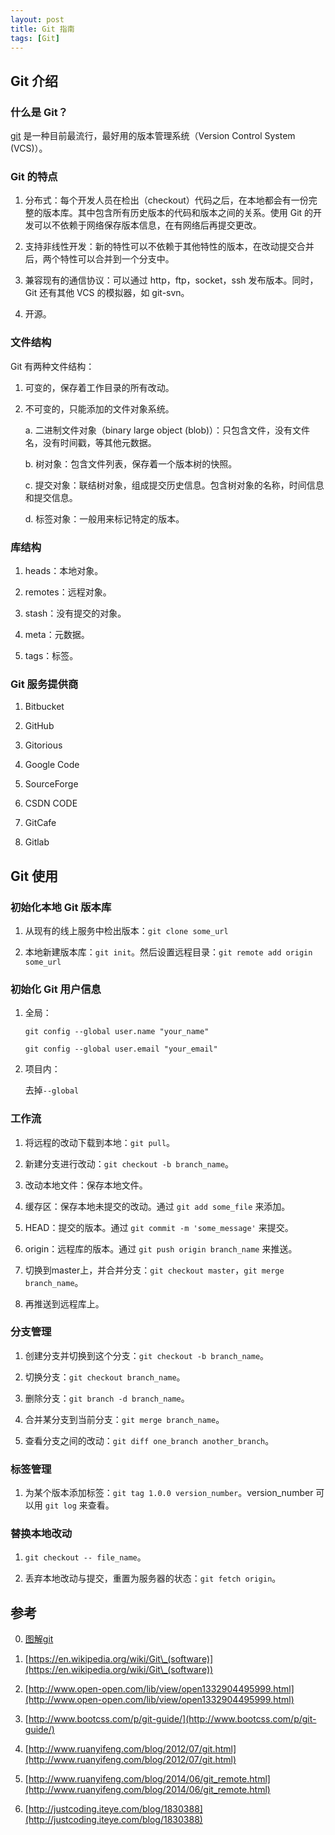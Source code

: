 ```yaml
---
layout: post
title: Git 指南
tags: [Git]
---
```


## Git 介绍

### 什么是 Git？

[git](http://www.git-scm.com/) 是一种目前最流行，最好用的版本管理系统（Version Control System (VCS)）。

### Git 的特点

1. 分布式：每个开发人员在检出（checkout）代码之后，在本地都会有一份完整的版本库。其中包含所有历史版本的代码和版本之间的关系。使用 Git 的开发可以不依赖于网络保存版本信息，在有网络后再提交更改。

2. 支持非线性开发：新的特性可以不依赖于其他特性的版本，在改动提交合并后，两个特性可以合并到一个分支中。

3. 兼容现有的通信协议：可以通过 http，ftp，socket，ssh 发布版本。同时，Git 还有其他 VCS 的模拟器，如 git-svn。

4. 开源。

### 文件结构

Git 有两种文件结构：

1. 可变的，保存着工作目录的所有改动。

2. 不可变的，只能添加的文件对象系统。

    a. 二进制文件对象（binary large object (blob)）：只包含文件，没有文件名，没有时间戳，等其他元数据。

    b. 树对象：包含文件列表，保存着一个版本树的快照。

    c. 提交对象：联结树对象，组成提交历史信息。包含树对象的名称，时间信息和提交信息。

    d. 标签对象：一般用来标记特定的版本。

### 库结构

1. heads：本地对象。

2. remotes：远程对象。

3. stash：没有提交的对象。

4. meta：元数据。

5. tags：标签。

### Git 服务提供商

1. Bitbucket

2. GitHub

3. Gitorious

4. Google Code

5. SourceForge

6. CSDN CODE

7. GitCafe

8. Gitlab

## Git 使用

### 初始化本地 Git 版本库

1. 从现有的线上服务中检出版本：`git clone some_url`

2. 本地新建版本库：`git init`。然后设置远程目录：`git remote add origin some_url`

### 初始化 Git 用户信息

1. 全局：

    `git config --global user.name "your_name"`

    `git config --global user.email "your_email"`

2. 项目内：

    去掉`--global`

### 工作流

1. 将远程的改动下载到本地：`git pull`。

2. 新建分支进行改动：`git checkout -b branch_name`。

3. 改动本地文件：保存本地文件。

4. 缓存区：保存本地未提交的改动。通过 `git add some_file` 来添加。

5. HEAD：提交的版本。通过 `git commit -m 'some_message'` 来提交。

6. origin：远程库的版本。通过 `git push origin branch_name` 来推送。

7. 切换到master上，并合并分支：`git checkout master`，`git merge branch_name`。

8. 再推送到远程库上。

### 分支管理

1. 创建分支并切换到这个分支：`git checkout -b branch_name`。

2. 切换分支：`git checkout branch_name`。

3. 删除分支：`git branch -d branch_name`。

4. 合并某分支到当前分支：`git merge branch_name`。

5. 查看分支之间的改动：`git diff one_branch another_branch`。

### 标签管理

1. 为某个版本添加标签：`git tag 1.0.0 version_number`。version_number 可以用 `git log` 来查看。

### 替换本地改动

1. `git checkout -- file_name`。

2. 丢弃本地改动与提交，重置为服务器的状态：`git fetch origin`。

## 参考

0. [图解git](http://marklodato.github.io/visual-git-guide/index-zh-cn.html)

1. [https://en.wikipedia.org/wiki/Git\_(software)](https://en.wikipedia.org/wiki/Git\_(software))

2. [http://www.open-open.com/lib/view/open1332904495999.html](http://www.open-open.com/lib/view/open1332904495999.html)

3. [http://www.bootcss.com/p/git-guide/](http://www.bootcss.com/p/git-guide/)

4. [http://www.ruanyifeng.com/blog/2012/07/git.html](http://www.ruanyifeng.com/blog/2012/07/git.html)

5. [http://www.ruanyifeng.com/blog/2014/06/git_remote.html](http://www.ruanyifeng.com/blog/2014/06/git_remote.html)

6. [http://justcoding.iteye.com/blog/1830388](http://justcoding.iteye.com/blog/1830388)
